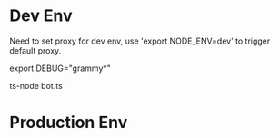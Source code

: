 

# Dev Env 

 Need to set proxy for dev env, use 'export NODE_ENV=dev' to trigger default proxy.

export DEBUG="grammy*"

ts-node bot.ts

# Production Env

